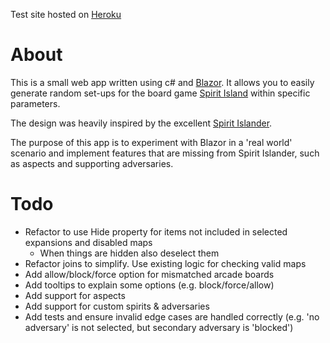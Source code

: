 Test site hosted on [Heroku](https://spirit-island-randomiser.herokuapp.com/)

# About

This is a small web app written using c# and [Blazor](https://docs.microsoft.com/en-us/aspnet/core/blazor/?view=aspnetcore-6.0).
It allows you to easily generate random set-ups for the board game [Spirit Island](https://www.boardgamegeek.com/boardgame/162886/spirit-island) within specific parameters. 

The design was heavily inspired by the excellent [Spirit Islander](https://www.spiritislander.com/).

The purpose of this app is to experiment with Blazor in a 'real world' scenario and implement features that are missing from Spirit Islander, such as aspects and supporting adversaries.

# Todo

- Refactor to use Hide property for items not included in selected expansions and disabled maps
  - When things are hidden also deselect them
- Refactor joins to simplify. Use existing logic for checking valid maps
- Add allow/block/force option for mismatched arcade boards
- Add tooltips to explain some options (e.g. block/force/allow)
- Add support for aspects
- Add support for custom spirits & adversaries
- Add tests and ensure invalid edge cases are handled correctly (e.g. 'no adversary' is not selected, but secondary adversary is 'blocked')

